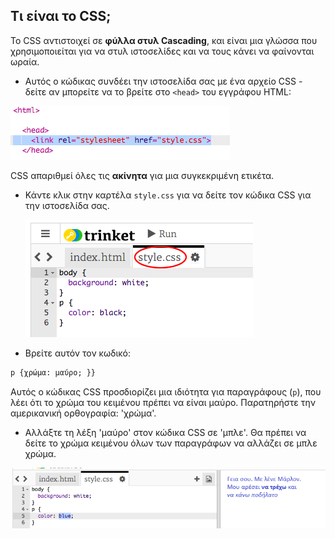 ## Τι είναι το CSS;

Το CSS αντιστοιχεί σε **φύλλα στυλ Cascading**, και είναι μια γλώσσα που χρησιμοποιείται για να στυλ ιστοσελίδες και να τους κάνει να φαίνονται ωραία.

+ Αυτός ο κώδικας συνδέει την ιστοσελίδα σας με ένα αρχείο CSS - δείτε αν μπορείτε να το βρείτε στο `<head>` του εγγράφου HTML:

![screenshot](images/birthday-css-link.png)

CSS απαριθμεί όλες τις **ακίνητα** για μια συγκεκριμένη ετικέτα.

+ Κάντε κλικ στην καρτέλα `style.css` για να δείτε τον κώδικα CSS για την ιστοσελίδα σας.
    
    ![screenshot](images/birthday-css-tab.png)

+ Βρείτε αυτόν τον κωδικό:

```html
p {χρώμα: μαύρο; }}
```

Αυτός ο κώδικας CSS προσδιορίζει μια ιδιότητα για παραγράφους (`p`), που λέει ότι το χρώμα του κειμένου πρέπει να είναι μαύρο. Παρατηρήστε την αμερικανική ορθογραφία: 'χρώμα'.

+ Αλλάξτε τη λέξη 'μαύρο' στον κώδικα CSS σε 'μπλε'. Θα πρέπει να δείτε το χρώμα κειμένου όλων των παραγράφων να αλλάζει σε μπλε χρώμα.

![screenshot](images/birthday-edit-css.png)